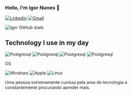 
### Hello, I'm Igor Nunes  👋

[![Linkedin](https://img.shields.io/badge/LinkedIn-0077B5?style=for-the-badge&logo=linkedin&logoColor=white)](https://www.linkedin.com/in/igor-pereiranunes/)
[![Gmail](https://img.shields.io/badge/Gmail-D14836?style=for-the-badge&logo=gmail&logoColor=white)](https://www.linkedin.com/in/igor-pereiranunes/overlay/contact-info/)


![Igor GitHub stats](https://github-readme-stats.vercel.app/api?username=IG0RPN&show_icons=true&theme=tokyonight)

## Technology I use in my day

![Postgresql](https://img.shields.io/badge/PostgreSQL-316192?style=for-the-badge&logo=postgresql&logoColor=white)
![Postgresql](https://img.shields.io/badge/PowerBI-F2C811?style=for-the-badge&logo=Power%20BI&logoColor=white)
![Postgresql](https://img.shields.io/badge/Visual_Studio_Code-0078D4?style=for-the-badge&logo=visual%20studio%20code&logoColor=white)
![Postgresql](https://img.shields.io/badge/Python-FFD43B?style=for-the-badge&logo=python&logoColor=blue)



 OS

![Windows](https://img.shields.io/badge/Windows-0078D6?style=for-the-badge&logo=windows&logoColor=white)
![Apple](https://img.shields.io/badge/mac%20os-000000?style=for-the-badge&logo=apple&logoColor=white)
![Linux](https://img.shields.io/badge/Linux-FCC624?style=for-the-badge&logo=linux&logoColor=black)

Uma pessoa extremamente curiosa pela area de tecnologia e constantemente procurando apreder mais. 
